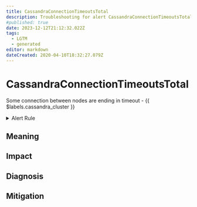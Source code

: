 ```yaml
---
title: CassandraConnectionTimeoutsTotal
description: Troubleshooting for alert CassandraConnectionTimeoutsTotal
#published: true
date: 2023-12-12T21:12:32.022Z
tags: 
  - LGTM
  - generated
editor: markdown
dateCreated: 2020-04-10T18:32:27.079Z
---
```


# CassandraConnectionTimeoutsTotal

Some connection between nodes are ending in timeout - {{ $labels.cassandra_cluster }}

<details>
  <summary>Alert Rule</summary>

{{% rule "cassandra/instaclustr-cassandra-exporter.yml" "CassandraConnectionTimeoutsTotal" %}}

{{% comment %}}

```yaml
alert: CassandraConnectionTimeoutsTotal
expr: avg(cassandra_client_request_timeouts_total) by (cassandra_cluster,instance) > 5
for: 2m
labels:
    severity: critical
annotations:
    summary: Cassandra connection timeouts total (instance {{ $labels.instance }})
    description: |-
        Some connection between nodes are ending in timeout - {{ $labels.cassandra_cluster }}
          VALUE = {{ $value }}
          LABELS = {{ $labels }}
    runbook: https://github.com/srerun/prometheus-alerts/blob/main/content/runbooks/instaclustr-cassandra-exporter/CassandraConnectionTimeoutsTotal.md

```

{{% /comment %}}

</details>


## Meaning
[//]: # "Short paragraph that explains what the alert means"


## Impact
[//]: # "What could / will happen if the alert is not addressed"



## Diagnosis
[//]: # "Steps to take to identify the cause of the problem"



## Mitigation
[//]: # "The steps necessary to resolve the alert"
